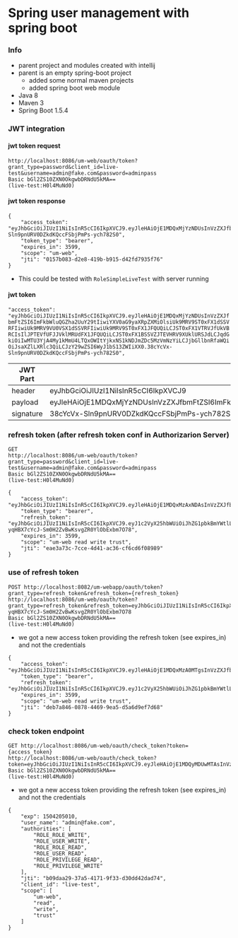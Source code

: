 # Spring user management with spring boot

### Info

- parent project and modules created with intellij
- parent is an empty spring-boot project 
    - added some normal maven projects
    - added spring boot web module
- Java 8
- Maven 3
- Spring Boot 1.5.4



### JWT integration

#### jwt token request
```
http://localhost:8086/um-web/oauth/token?grant_type=password&client_id=live-test&username=admin@fake.com&password=adminpass
Basic bGl2ZS10ZXN0OkgwbDRNdU5kMA==
(live-test:H0l4MuNd0)
```
#### jwt token response

``` 
{
    "access_token": "eyJhbGciOiJIUzI1NiIsInR5cCI6IkpXVCJ9.eyJleHAiOjE1MDQxMjYzNDUsInVzZXJfbmFtZSI6ImFkbWluQGZha2UuY29tIiwiYXV0aG9yaXRpZXMiOlsiUk9MRV9ST0xFX1dSSVRFIiwiUk9MRV9VU0VSX1dSSVRFIiwiUk9MRV9ST0xFX1JFQUQiLCJST0xFX1VTRVJfUkVBRCIsIlJPTEVfUFJJVklMRUdFX1JFQUQiLCJST0xFX1BSSVZJTEVHRV9XUklURSJdLCJqdGkiOiIwMTU3YjA4My1kMmU4LTQxOWItYjkxNS1kNDJmZDc5MzVmNzYiLCJjbGllbnRfaWQiOiJsaXZlLXRlc3QiLCJzY29wZSI6WyJ1bS13ZWIiXX0.38cYcVx-Sln9pnURV0DZkdKQccFSbjPmPs-ych782S0",
    "token_type": "bearer",
    "expires_in": 3599,
    "scope": "um-web",
    "jti": "0157b083-d2e8-419b-b915-d42fd7935f76"
}
```

- This could be tested with `RoleSimpleLiveTest` with server running
#### jwt token 

`"access_token": "eyJhbGciOiJIUzI1NiIsInR5cCI6IkpXVCJ9.eyJleHAiOjE1MDQxMjYzNDUsInVzZXJfbmFtZSI6ImFkbWluQGZha2UuY29tIiwiYXV0aG9yaXRpZXMiOlsiUk9MRV9ST0xFX1dSSVRFIiwiUk9MRV9VU0VSX1dSSVRFIiwiUk9MRV9ST0xFX1JFQUQiLCJST0xFX1VTRVJfUkVBRCIsIlJPTEVfUFJJVklMRUdFX1JFQUQiLCJST0xFX1BSSVZJTEVHRV9XUklURSJdLCJqdGkiOiIwMTU3YjA4My1kMmU4LTQxOWItYjkxNS1kNDJmZDc5MzVmNzYiLCJjbGllbnRfaWQiOiJsaXZlLXRlc3QiLCJzY29wZSI6WyJ1bS13ZWIiXX0.38cYcVx-Sln9pnURV0DZkdKQccFSbjPmPs-ych782S0",`

| JWT Part | Token | 
|---|---| 
| header | eyJhbGciOiJIUzI1NiIsInR5cCI6IkpXVCJ9 | 
| payload | eyJleHAiOjE1MDQxMjYzNDUsInVzZXJfbmFtZSI6ImFkbWluQGZha2UuY29tIiwiYXV0aG9yaXRpZXMiOlsiUk9MRV9ST0xFX1dSSVRFIiwiUk9MRV9VU0VSX1dSSVRFIiwiUk9MRV9ST0xFX1JFQUQiLCJST0xFX1VTRVJfUkVBRCIsIlJPTEVfUFJJVklMRUdFX1JFQUQiLCJST0xFX1BSSVZJTEVHRV9XUklURSJdLCJqdGkiOiIwMTU3YjA4My1kMmU4LTQxOWItYjkxNS1kNDJmZDc5MzVmNzYiLCJjbGllbnRfaWQiOiJsaXZlLXRlc3QiLCJzY29wZSI6WyJ1bS13ZWIiXX0 |
| signature | 38cYcVx-Sln9pnURV0DZkdKQccFSbjPmPs-ych782S0 |

### refresh token (after refresh token conf in Authorizarion Server)
```
GET
http://localhost:8086/um-web/oauth/token?grant_type=password&client_id=live-test&username=admin@fake.com&password=adminpass
Basic bGl2ZS10ZXN0OkgwbDRNdU5kMA==
(live-test:H0l4MuNd0)
```
``` 
{
    "access_token": "eyJhbGciOiJIUzI1NiIsInR5cCI6IkpXVCJ9.eyJleHAiOjE1MDQxMzAxNDAsInVzZXJfbmFtZSI6ImFkbWluQGZha2UuY29tIiwiYXV0aG9yaXRpZXMiOlsiUk9MRV9ST0xFX1dSSVRFIiwiUk9MRV9VU0VSX1dSSVRFIiwiUk9MRV9ST0xFX1JFQUQiLCJST0xFX1VTRVJfUkVBRCIsIlJPTEVfUFJJVklMRUdFX1JFQUQiLCJST0xFX1BSSVZJTEVHRV9XUklURSJdLCJqdGkiOiJlYWUzYTczYy03Y2NlLTRkNDEtYWMzNi1jZjZjZDZmMDg5ODkiLCJjbGllbnRfaWQiOiJsaXZlLXRlc3QiLCJzY29wZSI6WyJ1bS13ZWIiLCJyZWFkIiwid3JpdGUiLCJ0cnVzdCJdfQ.E0nvIfzVolYYHTr3ZLKghmA43q7wUQxoCNW1fEuIkes",
    "token_type": "bearer",
    "refresh_token": "eyJhbGciOiJIUzI1NiIsInR5cCI6IkpXVCJ9.eyJ1c2VyX25hbWUiOiJhZG1pbkBmYWtlLmNvbSIsInNjb3BlIjpbInVtLXdlYiIsInJlYWQiLCJ3cml0ZSIsInRydXN0Il0sImF0aSI6IjZjNGQwZDE1LTUzNDUtNGVhNi05YWZhLTZkNGRhMjc3NjVjNSIsImV4cCI6MTUwNDI4Nzc1MSwiYXV0aG9yaXRpZXMiOlsiUk9MRV9ST0xFX1dSSVRFIiwiUk9MRV9VU0VSX1dSSVRFIiwiUk9MRV9ST0xFX1JFQUQiLCJST0xFX1VTRVJfUkVBRCIsIlJPTEVfUFJJVklMRUdFX1JFQUQiLCJST0xFX1BSSVZJTEVHRV9XUklURSJdLCJqdGkiOiIwMzM2NzJkNy0zMzAwLTQ1OWQtYTkwMi0xMWUxNzBmNzZjMjQiLCJjbGllbnRfaWQiOiJsaXZlLXRlc3QifQ.uYu-yqHBX7cYcJ-Sm0H2ZvBwKsvgZR0YlObExbm7O78",
    "expires_in": 3599,
    "scope": "um-web read write trust",
    "jti": "eae3a73c-7cce-4d41-ac36-cf6cd6f08989"
}
```

### use of refresh token
```
POST http://localhost:8082/um-webapp/oauth/token?grant_type=refresh_token&refresh_token={refresh_token}
http://localhost:8086/um-web/oauth/token?grant_type=refresh_token&refresh_token=eyJhbGciOiJIUzI1NiIsInR5cCI6IkpXVCJ9.eyJ1c2VyX25hbWUiOiJhZG1pbkBmYWtlLmNvbSIsInNjb3BlIjpbInVtLXdlYiIsInJlYWQiLCJ3cml0ZSIsInRydXN0Il0sImF0aSI6IjZjNGQwZDE1LTUzNDUtNGVhNi05YWZhLTZkNGRhMjc3NjVjNSIsImV4cCI6MTUwNDI4Nzc1MSwiYXV0aG9yaXRpZXMiOlsiUk9MRV9ST0xFX1dSSVRFIiwiUk9MRV9VU0VSX1dSSVRFIiwiUk9MRV9ST0xFX1JFQUQiLCJST0xFX1VTRVJfUkVBRCIsIlJPTEVfUFJJVklMRUdFX1JFQUQiLCJST0xFX1BSSVZJTEVHRV9XUklURSJdLCJqdGkiOiIwMzM2NzJkNy0zMzAwLTQ1OWQtYTkwMi0xMWUxNzBmNzZjMjQiLCJjbGllbnRfaWQiOiJsaXZlLXRlc3QifQ.uYu-yqHBX7cYcJ-Sm0H2ZvBwKsvgZR0YlObExbm7O78
Basic bGl2ZS10ZXN0OkgwbDRNdU5kMA==
(live-test:H0l4MuNd0)
```
- we got a new access token providing the refresh token (see expires_in) and not the credentials
``` 
{
    "access_token": "eyJhbGciOiJIUzI1NiIsInR5cCI6IkpXVCJ9.eyJleHAiOjE1MDQxMzA0MTgsInVzZXJfbmFtZSI6ImFkbWluQGZha2UuY29tIiwiYXV0aG9yaXRpZXMiOlsiUk9MRV9ST0xFX1dSSVRFIiwiUk9MRV9VU0VSX1dSSVRFIiwiUk9MRV9ST0xFX1JFQUQiLCJST0xFX1VTRVJfUkVBRCIsIlJPTEVfUFJJVklMRUdFX1JFQUQiLCJST0xFX1BSSVZJTEVHRV9XUklURSJdLCJqdGkiOiJkZWI3YTg0Ni0wODc4LTQ0NjktOWVhNS1kNWE2ZDllZjdkNjgiLCJjbGllbnRfaWQiOiJsaXZlLXRlc3QiLCJzY29wZSI6WyJ1bS13ZWIiLCJyZWFkIiwid3JpdGUiLCJ0cnVzdCJdfQ.3nNQwqRweQkx9hQEPIZGuC_PIYJyKyxkzQID9tOos9o",
    "token_type": "bearer",
    "refresh_token": "eyJhbGciOiJIUzI1NiIsInR5cCI6IkpXVCJ9.eyJ1c2VyX25hbWUiOiJhZG1pbkBmYWtlLmNvbSIsInNjb3BlIjpbInVtLXdlYiIsInJlYWQiLCJ3cml0ZSIsInRydXN0Il0sImF0aSI6ImIwOWRhYTI5LTM3YTUtNDE3MS05ZjMzLWQzMGRkNDJkYWQ3NCIsImV4cCI6MTUwNDI4Nzc1MSwiYXV0aG9yaXRpZXMiOlsiUk9MRV9ST0xFX1dSSVRFIiwiUk9MRV9VU0VSX1dSSVRFIiwiUk9MRV9ST0xFX1JFQUQiLCJST0xFX1VTRVJfUkVBRCIsIlJPTEVfUFJJVklMRUdFX1JFQUQiLCJST0xFX1BSSVZJTEVHRV9XUklURSJdLCJqdGkiOiIwMzM2NzJkNy0zMzAwLTQ1OWQtYTkwMi0xMWUxNzBmNzZjMjQiLCJjbGllbnRfaWQiOiJsaXZlLXRlc3QifQ.xHPV98TsFVZ8jLlXRtQy5yXTNT3rlCyOqhii1MX_iSA",
    "expires_in": 3599,
    "scope": "um-web read write trust",
    "jti": "deb7a846-0878-4469-9ea5-d5a6d9ef7d68"
}
```

### check token endpoint
```
GET http://localhost:8086/um-web/oauth/check_token?token={access_token}
http://localhost:8086/um-web/oauth/check_token?token=eyJhbGciOiJIUzI1NiIsInR5cCI6IkpXVCJ9.eyJleHAiOjE1MDQyMDUwMTAsInVzZXJfbmFtZSI6ImFkbWluQGZha2UuY29tIiwiYXV0aG9yaXRpZXMiOlsiUk9MRV9ST0xFX1dSSVRFIiwiUk9MRV9VU0VSX1dSSVRFIiwiUk9MRV9ST0xFX1JFQUQiLCJST0xFX1VTRVJfUkVBRCIsIlJPTEVfUFJJVklMRUdFX1JFQUQiLCJST0xFX1BSSVZJTEVHRV9XUklURSJdLCJqdGkiOiJiMDlkYWEyOS0zN2E1LTQxNzEtOWYzMy1kMzBkZDQyZGFkNzQiLCJjbGllbnRfaWQiOiJsaXZlLXRlc3QiLCJzY29wZSI6WyJ1bS13ZWIiLCJyZWFkIiwid3JpdGUiLCJ0cnVzdCJdfQ.T46Ebs5hGAEMi3lEKe3VbhWzltgv5UdZYmdLYQlXjS8
Basic bGl2ZS10ZXN0OkgwbDRNdU5kMA==
(live-test:H0l4MuNd0)
```
- we got a new access token providing the refresh token (see expires_in) and not the credentials
``` 
{
    "exp": 1504205010,
    "user_name": "admin@fake.com",
    "authorities": [
        "ROLE_ROLE_WRITE",
        "ROLE_USER_WRITE",
        "ROLE_ROLE_READ",
        "ROLE_USER_READ",
        "ROLE_PRIVILEGE_READ",
        "ROLE_PRIVILEGE_WRITE"
    ],
    "jti": "b09daa29-37a5-4171-9f33-d30dd42dad74",
    "client_id": "live-test",
    "scope": [
        "um-web",
        "read",
        "write",
        "trust"
    ]
}
```
